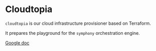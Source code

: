 # Cloudtopia

`cloudtopia` is our cloud infrastructure provisioner based on Terraform.

It prepares the playground for the `symphony` orchestration engine. 

[Google doc](https://goo.gl/hbfbrC)

